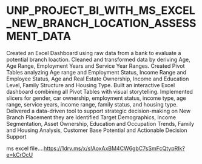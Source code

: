 # UNP_PROJECT_BI_WITH_MS_EXCEL_NEW_BRANCH_LOCATION_ASSESSMENT_DATA
Created an Excel Dashboard using raw data from a bank to evaluate a potential branch loaction. 
Cleaned and transformed data by deriving Age, Age Range, Employment Years and Service Year Ranges.
Created Pivot Tables analyzing Age range and Employment Status, Income Range and Employee Status, Age and Real Estate Ownership, Income and Education Level, Family Structure and Housing Type.
Built an interactive Excel dashboard combining all Pivot Tables with visual storytelling. 
Implemented slicers for gender, car ownership, employment status, income type, age range, service years, income range, family status, and housing type.
Delivered a data-driven tool to support strategic decision-making on New Branch Placement they are Identified Target Demographics, Income Segmentation, Asset Ownership, Education and Occupation Trends, Family and Housing Analysis, Customer Base Potential and Actionable Decision Support

ms excel file....https://1drv.ms/x/s!AoxAxBM4CW6gbC7sSmFcQtypRIk?e=kCrOcU
